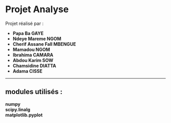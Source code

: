 # Projet Analyse

Projet réalisé par :

<b>
  <ul>
    <li>Papa Ba GAYE</li>
    <li>Ndeye Mareme NGOM</li>
    <li>Cherif Assane Fall MBENGUE</li>
    <li>Mamadou NGOM</li>
    <li>Ibrahima CAMARA</li>
    <li>Abdou Karim SOW</li>
    <li>Chamsidine DIATTA</li>
    <li>Adama CISSE</li>
  </ul>
</b>

<hr>

## modules utilisés :

<b>
  numpy <br>
  scipy.linalg <br>
  matplotlib.pyplot <br>
</b>
